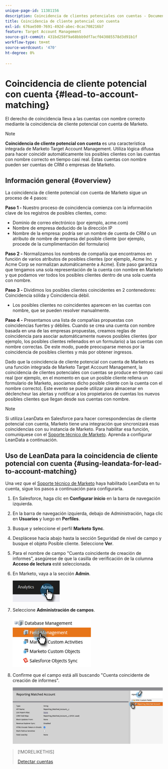 ```yaml
---
unique-page-id: 11381156
description: Coincidencia de clientes potenciales con cuentas - Documentos de Marketo - Documentación del producto
title: Coincidencia de cliente potencial con cuenta
exl-id: 676ae500-7691-492d-abec-0cac708216b7
feature: Target Account Management
source-git-commit: 431bd258f9a68bbb9df7acf043085578d3d91b1f
workflow-type: tm+mt
source-wordcount: '470'
ht-degree: 0%

---
```


# Coincidencia de cliente potencial con cuenta {#lead-to-account-matching}

El derecho de coincidencia lleva a las cuentas con nombre correcto mediante la coincidencia de cliente potencial con cuenta de Marketo.

>[!NOTE]
>
>**Coincidencia de cliente potencial con cuenta** es una característica integrada de Marketo Target Account Management. Utiliza lógica difusa para hacer coincidir automáticamente los posibles clientes con las cuentas con nombre correcto en tiempo casi real. Estas cuentas con nombre pueden ser cuentas de CRM o empresas de Marketo.

## Información general {#overview}

La coincidencia de cliente potencial con cuenta de Marketo sigue un proceso de 4 pasos:

**Paso 1 -** Nuestro proceso de coincidencia comienza con la información clave de los registros de posibles clientes, como:

* Dominio de correo electrónico (por ejemplo, acme.com)
* Nombre de empresa deducido de la dirección IP
* Nombre de la empresa: podría ser un nombre de cuenta de CRM o un atributo de nombre de empresa del posible cliente (por ejemplo, procede de la cumplimentación del formulario)

**Paso 2 -** Normalizamos los nombres de compañía que encontramos en función de varios atributos de posibles clientes (por ejemplo, Acme Inc. y Acme Corp se normalizan automáticamente a Acme). Este paso garantiza que tengamos una sola representación de la cuenta con nombre en Marketo y que podamos ver todos los posibles clientes dentro de una sola cuenta con nombre.

**Paso 3 -** Dividimos los posibles clientes coincidentes en 2 contenedores: Coincidencia sólida y Coincidencia débil.

* Los posibles clientes no coincidentes aparecen en las cuentas con nombre, que se pueden resolver manualmente.

**Paso 4 -** Presentamos una lista de compañías propuestas con coincidencias fuertes y débiles. Cuando se crea una cuenta con nombre basada en una de las empresas propuestas, creamos reglas de coincidencia para asociar automáticamente nuevos posibles clientes (por ejemplo, los posibles clientes rellenados en un formulario) a las cuentas con nombre correctas. De este modo, puede preocuparse menos por la coincidencia de posibles clientes y más por obtener ingresos.

Dado que la coincidencia de cliente potencial con cuenta de Marketo es una función integrada de Marketo Target Account Management, la coincidencia de clientes potenciales con cuentas se produce en tiempo casi real (por ejemplo, en el momento en que un posible cliente rellena un formulario de Marketo, asociamos dicho posible cliente con la cuenta con el nombre correcto). Este evento se puede utilizar para almacenar en déclencheur las alertas y notificar a los propietarios de cuentas los nuevos posibles clientes que llegan desde sus cuentas con nombre.

>[!NOTE]
>
>Si utiliza LeanData en Salesforce para hacer correspondencias de cliente potencial con cuenta, Marketo tiene una integración que sincronizará esas coincidencias con su instancia de Marketo. Para habilitar esa función, comuníquese con el [Soporte técnico de Marketo](https://nation.marketo.com/t5/Support/ct-p/Support). Aprenda a configurar LeanData a continuación.

## Uso de LeanData para la coincidencia de cliente potencial con cuenta {#using-leandata-for-lead-to-account-matching}

Una vez que el [Soporte técnico de Marketo](https://nation.marketo.com/t5/Support/ct-p/Support) haya habilitado LeanData en tu cuenta, sigue los pasos a continuación para configurarla.

1. En Salesforce, haga clic en **Configurar inicio** en la barra de navegación izquierda.

1. En la barra de navegación izquierda, debajo de Administración, haga clic en **Usuarios** y luego en **Perfiles**.

1. Busque y seleccione el perfil **Marketo Sync**.

1. Desplácese hacia abajo hasta la sección Seguridad de nivel de campo y busque el objeto Posible cliente. Seleccione **Ver**.

1. Para el nombre de campo &quot;Cuenta coincidente de creación de informes&quot;, asegúrese de que la casilla de verificación de la columna **Acceso de lectura** esté seleccionada.

1. En Marketo, vaya a la sección **Admin**.

   ![](assets/lead-to-account-matching-1.png)

1. Seleccione **Administración de campos**.

   ![](assets/lead-to-account-matching-2.png)

1. Confirme que el campo está allí buscando &quot;Cuenta coincidente de creación de informes&quot;.

   ![](assets/lead-to-account-matching-3.png)

>[!MORELIKETHIS]
>
>[Detectar cuentas](/help/marketo/product-docs/target-account-management/target/named-accounts/discover-accounts.md)
